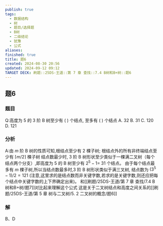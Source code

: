 ```yaml
---
publish: true
tags:
  - 数据结构
  - 树
  - 题目/选择题
  - B树
  - 二级结论
  - 犹豫
  - 公式
aliases: 
finished: true
title: 题6
created: 2024-08-30 20:56
updated: 2024-09-12 09:12
TARGET DECK: 刷题::25DS-王道::第 7 章 查找::7.4 B树和B+树::题6
---
```

## 题6
### 题目
Q:高度为 5 的 3 阶 B 树至少有 ( ) 个结点, 至多有 ( ) 个结点
A. 32 
B. 31 
C. 120 
D. 121
### 分析
A:由 $m$ 阶 $\mathrm{B}$ 树的性质可知,根结点至少有 2 棵子树;
根结点外的所有非终端结点至少有 $\lceil m/2\rceil$ 棵子树
结点数最少时, $3$ 阶 $\mathrm{B}$ 树形状至少类似于一棵满二叉树（每个结点两个分支）,即高度为 5 的 $\mathrm{B}$ 树至少有 ${2}^{5} - 1 =$ 31 个结点。
由于每个结点最多有 $m$ 棵子树,所以当结点数最多时,3 阶 B 树形状类似于满三叉树, 结点数为 $( {{3}^{5} - 1}) /2 = {121}$ 
(注意,这里求的是结点数而非关键字数,若求的是关键字数,则还应把每个结点中关键字数的上下界确定出来)。
和[[刷题/25DS-王道/第 7 章 查找/7.4 B树和B+树/题7]]对比起来理解这个公式
这是关于二叉树结点和高度之间关系的[[刷题/25DS-王道/第 5 章 树与二叉树/5. 2 二叉树的概念/题6]]
### 解
B、D



